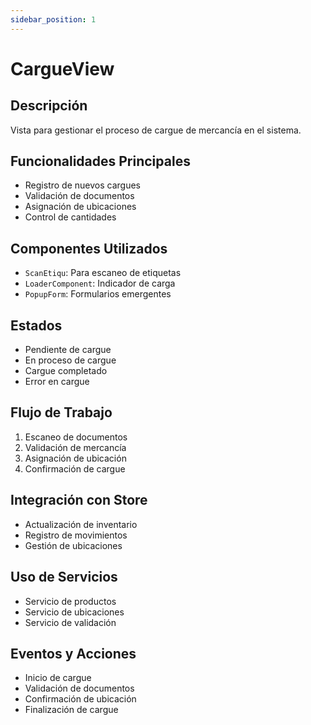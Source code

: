 ```yaml
---
sidebar_position: 1
---
```


# CargueView

## Descripción
Vista para gestionar el proceso de cargue de mercancía en el sistema.

## Funcionalidades Principales
- Registro de nuevos cargues
- Validación de documentos
- Asignación de ubicaciones
- Control de cantidades

## Componentes Utilizados
- `ScanEtiqu`: Para escaneo de etiquetas
- `LoaderComponent`: Indicador de carga
- `PopupForm`: Formularios emergentes

## Estados
- Pendiente de cargue
- En proceso de cargue
- Cargue completado
- Error en cargue

## Flujo de Trabajo
1. Escaneo de documentos
2. Validación de mercancía
3. Asignación de ubicación
4. Confirmación de cargue

## Integración con Store
- Actualización de inventario
- Registro de movimientos
- Gestión de ubicaciones

## Uso de Servicios
- Servicio de productos
- Servicio de ubicaciones
- Servicio de validación

## Eventos y Acciones
- Inicio de cargue
- Validación de documentos
- Confirmación de ubicación
- Finalización de cargue